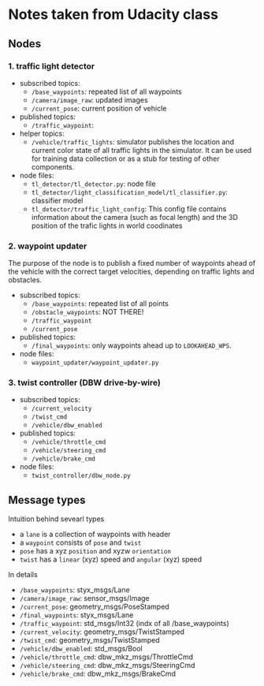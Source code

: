 # Notes taken from Udacity class

## Nodes

### 1. traffic light detector
- subscribed topics:
	- `/base_waypoints`: repeated list of all waypoints
	- `/camera/image_raw`: updated images
	- `/current_pose`: current position of vehicle
- published topics:
	- `/traffic_waypoint`: 
- helper topics:
	- `/vehicle/traffic_lights`: simulator publishes the location and current color state of all traffic lights in the simulator. It can be used for training data collection or as a stub for testing of other components.
- node files:
	- `tl_detector/tl_detector.py`: node file
	- `tl_detector/light_classification_model/tl_classifier.py`: classifier model
	- `tl_detector/traffic_light_config`: This config file contains information about the camera (such as focal length) and the 3D position of the trafic lights in world coodinates

### 2. waypoint updater

The purpose of the node is to publish a fixed number of waypoints ahead of the vehicle with the correct target velocities, depending on traffic lights and obstacles.

- subscribed topics:
	- `/base_waypoints`: repeated list of all points
	- `/obstacle_waypoints`: NOT THERE!
	- `/traffic_waypoint`
	- `/current_pose`
- published topics:
	- `/final_waypoints`: only waypoints ahead up to `LOOKAHEAD_WPS`.
- node files:
	- `waypoint_updater/waypoint_updater.py`

### 3. twist controller (DBW drive-by-wire)
- subscribed topics:
	- `/current_velocity`
	- `/twist_cmd`
	- `/vehicle/dbw_enabled`
- published topics:
	- `/vehicle/throttle_cmd`
	- `/vehicle/steering_cmd`
	- `/vehicle/brake_cmd`
- node files:
	- `twist_controller/dbw_node.py`

## Message types

Intuition behind sevearl types
- a `lane` is a collection of waypoints with header
- a `waypoint` consists of `pose` and `twist`
- `pose` has a xyz `position` and xyzw `orientation`
- `twist` has a `linear` (xyz) speed and `angular` (xyz) speed

In details

- `/base_waypoints`: styx_msgs/Lane
- `/camera/image_raw`: sensor_msgs/Image
- `/current_pose`: geometry_msgs/PoseStamped
- `/final_waypoints`: styx_msgs/Lane
- `/traffic_waypoint`: std_msgs/Int32 (indx of all /base_waypoints)
- `/current_velocity`: geometry_msgs/TwistStamped
- `/twist_cmd`: geometry_msgs/TwistStamped
- `/vehicle/dbw_enabled`: std_msgs/Bool
- `/vehicle/throttle_cmd`: dbw_mkz_msgs/ThrottleCmd
- `/vehicle/steering_cmd`: dbw_mkz_msgs/SteeringCmd
- `/vehicle/brake_cmd`: dbw_mkz_msgs/BrakeCmd
